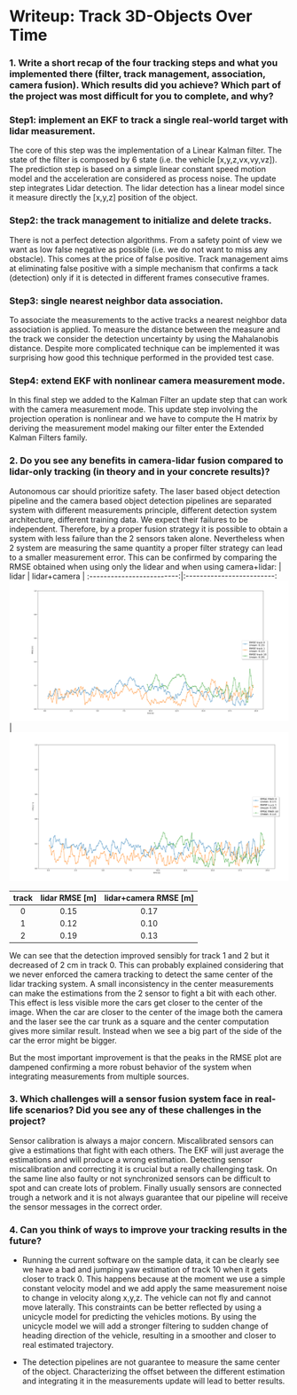 # Writeup: Track 3D-Objects Over Time

### 1. Write a short recap of the four tracking steps and what you implemented there (filter, track management, association, camera fusion). Which results did you achieve? Which part of the project was most difficult for you to complete, and why?

### Step1: implement an EKF to track a single real-world target with lidar measurement.
The core of this step was the implementation of a Linear Kalman filter.
The state of the filter is composed by 6 state (i.e. the vehicle [x,y,z,vx,vy,vz]).
The prediction step is based on a simple linear constant speed motion model
and the acceleration are considered as process noise.
The update step integrates Lidar detection. The lidar detection has a linear
model since it measure directly the [x,y,z] position of the object.

### Step2: the track management to initialize and delete tracks.
There is not a perfect detection algorithms. From a safety point of
view we want as low false negative as possible (i.e. we do not want to
miss any obstacle). This comes at the price of false positive.
Track management aims at eliminating false positive with a simple
mechanism that confirms a tack (detection) only if it is detected
in different frames consecutive frames.

### Step3: single nearest neighbor data association.
To associate the measurements to the active tracks a nearest neighbor
data association is applied. To measure the distance between the
measure and the track we consider the detection uncertainty by using
the Mahalanobis distance. Despite more complicated technique
can be implemented it was surprising how good this technique performed
in the provided test case.

### Step4: extend EKF with nonlinear camera measurement mode.
In this final step we added to the Kalman Filter an update step that can work with the camera
measurement mode. This update step involving the projection operation is nonlinear
and we have to compute the H matrix by deriving the measurement model making
our filter enter the Extended Kalman Filters family.

### 2. Do you see any benefits in camera-lidar fusion compared to lidar-only tracking (in theory and in your concrete results)?
Autonomous car should prioritize safety. The laser based object detection pipeline
and the camera based object detection pipelines are separated system with
different measurements principle, different detection system architecture, different
training data. We expect their failures to be independent. Therefore, by
a proper fusion strategy it is possible to obtain a system with less failure
than the 2 sensors taken alone.
Nevertheless when 2 system are measuring the same quantity a proper filter strategy
can lead to a smaller measurement error. This can be confirmed by comparing
the RMSE obtained when using only the lidear and when using camera+lidar:
|    lidar          |  lidar+camera |
:-------------------------:|:-------------------------:
![](./img/step3_RMSE.png)  |  ![](./img/step4_RMSE.png)

|track | lidar RMSE [m] |  lidar+camera RMSE [m] |
:-----:|:--------------:|:-----------------------:
0 | 0.15  |  0.17
1 | 0.12  |  0.10
2 | 0.19  |  0.13


We can see that the detection improved sensibly for track 1 and 2 but it decreased of 2 cm in track 0.
This can probably explained considering that we never enforced
the camera tracking to detect the same center of the lidar tracking
system. A small inconsistency in the center measurements can make the estimations from the 2 sensor to fight a bit with each other.
This effect is less visible more the cars get closer to the center of the image.
When the car are closer to the center of the image both the camera and the laser
see the car trunk as a square and the center computation gives more similar
result. Instead when we see a big part of the side of the car the error might
be bigger.

But the most important improvement is that the peaks in the RMSE plot are dampened
confirming a more robust behavior of the system when integrating measurements
from multiple sources.

### 3. Which challenges will a sensor fusion system face in real-life scenarios? Did you see any of these challenges in the project?
Sensor calibration is always a major concern. Miscalibrated sensors can give
a estimations that fight with each others.
The EKF will just average the estimations and will produce a wrong estimation.
Detecting sensor miscalibration and correcting it is crucial but
a really challenging task.
On the same line also faulty or not synchronized sensors can be difficult to
spot and can create lots of problem.
Finally usually sensors are connected trough a network and it is not always
guarantee that our pipeline will receive the sensor messages in the correct
order.

### 4. Can you think of ways to improve your tracking results in the future?
- Running the current software on the sample data, it can be clearly see we have
a bad and jumping yaw estimation of track 10 when it gets closer to track 0.
This happens because at the moment we use a simple constant velocity model and
we add apply the same measurement noise to change in velocity along x,y,z.
The vehicle can not fly and cannot move laterally. This constraints can be
better reflected by using a unicycle model for predicting the vehicles motions.
By using the unicycle model we will add a stronger filtering to sudden change
of heading direction of the vehicle, resulting in a smoother and closer
to real estimated trajectory.

- The detection pipelines are not guarantee to measure the same center of the
object. Characterizing the offset between the different estimation and
integrating it in the measurements update will lead to better results.

